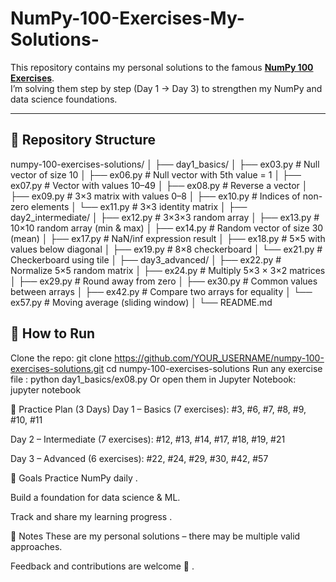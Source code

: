 # NumPy-100-Exercises-My-Solutions-

This repository contains my personal solutions to the famous **[NumPy 100 Exercises](https://github.com/rougier/numpy-100)**.  
I’m solving them step by step (Day 1 → Day 3) to strengthen my NumPy and data science foundations.

---

## 📂 Repository Structure


numpy-100-exercises-solutions/
│
├── day1_basics/
│ ├── ex03.py # Null vector of size 10
│ ├── ex06.py # Null vector with 5th value = 1
│ ├── ex07.py # Vector with values 10–49
│ ├── ex08.py # Reverse a vector
│ ├── ex09.py # 3×3 matrix with values 0–8
│ ├── ex10.py # Indices of non-zero elements
│ └── ex11.py # 3×3 identity matrix
│
├── day2_intermediate/
│ ├── ex12.py # 3×3×3 random array
│ ├── ex13.py # 10×10 random array (min & max)
│ ├── ex14.py # Random vector of size 30 (mean)
│ ├── ex17.py # NaN/inf expression result
│ ├── ex18.py # 5×5 with values below diagonal
│ ├── ex19.py # 8×8 checkerboard
│ └── ex21.py # Checkerboard using tile
│
├── day3_advanced/
│ ├── ex22.py # Normalize 5×5 random matrix
│ ├── ex24.py # Multiply 5×3 × 3×2 matrices
│ ├── ex29.py # Round away from zero
│ ├── ex30.py # Common values between arrays
│ ├── ex42.py # Compare two arrays for equality
│ └── ex57.py # Moving average (sliding window)
│
└── README.md




## 🚀 How to  Run

Clone the repo:
git clone https://github.com/YOUR_USERNAME/numpy-100-exercises-solutions.git
cd numpy-100-exercises-solutions
Run any exercise file : python day1_basics/ex08.py
Or open them in Jupyter Notebook:
jupyter notebook


📅 Practice Plan (3 Days)
Day 1 – Basics (7 exercises): #3, #6, #7, #8, #9, #10, #11

Day 2 – Intermediate (7 exercises): #12, #13, #14, #17, #18, #19, #21

Day 3 – Advanced (6 exercises): #22, #24, #29, #30, #42, #57

🎯 Goals
Practice NumPy daily  .

Build a foundation for data science & ML.

Track and share my learning progress .

📌 Notes
These are my personal solutions – there may be multiple valid approaches.

Feedback and contributions are welcome 🚀 .


